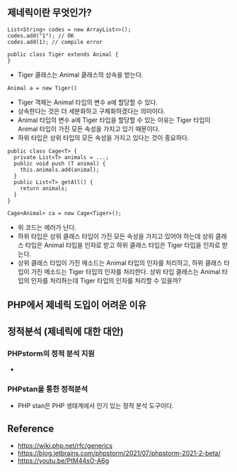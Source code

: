 ## 제네릭이란 무엇인가?

```
List<String> codes = new ArrayList<>();
codes.add("1"); // OK
codes.add(1); // compile error
```


```
public class Tiger extends Animal {
}
```
- Tiger 클래스는 Animal 클래스의 상속을 받는다.

```
Animal a = new Tiger()
```
- Tiger 객체는 Animal 타입의 변수 a에 할당할 수 있다.
- 상속한다는 것은 더 세분화하고 구체화하겠다는 의미이다.
- Animal 타입의 변수 a에 Tiger 타입을 할당할 수 있는 이유는 Tiger 타입이 Animal 타입이 가진 모든 속성을 가지고 있기 때문이다.
- 하위 타입은 상위 타입의 모든 속성을 가지고 있다는 것이 중요하다.

```
public class Cage<T> {
  private List<T> animals = ...;
  public void push (T animal) {
    this.animals.add(animal);
  }
  public List<T> getAll() {
    return animals;
  }
}
```

```
Cage<Animal> ca = new Cage<Tiger>();
```
- 위 코드는 에러가 난다.
- 하위 타입은 상위 클래스 타입이 가진 모든 속성을 가지고 있어야 하는데 상위 클래스 타입은 Animal 타입을 인자로 받고 하위 클래스 타입은 Tiger 타입을 인자로 받는다.
- 상위 클래스 타입이 가진 메소드는 Animal 타입의 인자를 처리하고, 하위 클래스 타입이 가진 메소드는 Tiger 타입의 인자를 처리한다. 상위 타입 클래스는 Animal 타입의 인자를 처리하는데 Tiger 타입의 인자를 처리할 수 있을까?

## PHP에서 제네릭 도입이 어려운 이유

## 정적분석 (제네릭에 대한 대안)

### PHPstorm의 정적 분석 지원
- 

### PHPstan을 통한 정적분석
- PHP stan은 PHP 생태계에서 인기 있는 정적 분석 도구이다.


## Reference
- https://wiki.php.net/rfc/generics
- https://blog.jetbrains.com/phpstorm/2021/07/phpstorm-2021-2-beta/
- https://youtu.be/PtM44sO-A6g
